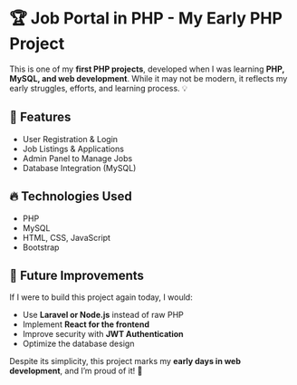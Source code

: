# 🏆 Job Portal in PHP - My Early PHP Project  

This is one of my **first PHP projects**, developed when I was learning **PHP, MySQL, and web development**. While it may not be modern, it reflects my early struggles, efforts, and learning process. 💡  

## 🚀 Features
- User Registration & Login  
- Job Listings & Applications  
- Admin Panel to Manage Jobs  
- Database Integration (MySQL)  

## 🔥 Technologies Used
- PHP  
- MySQL  
- HTML, CSS, JavaScript  
- Bootstrap  

## 📌 Future Improvements
If I were to build this project again today, I would:
- Use **Laravel or Node.js** instead of raw PHP  
- Implement **React for the frontend**  
- Improve security with **JWT Authentication**  
- Optimize the database design  

Despite its simplicity, this project marks my **early days in web development**, and I’m proud of it! 🎉  
